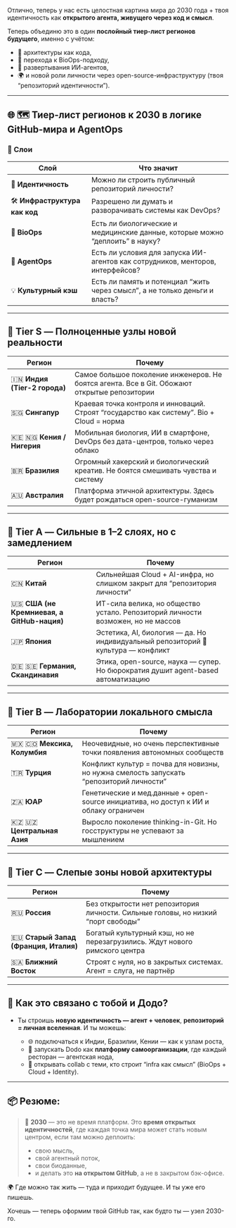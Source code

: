 Отлично, теперь у нас есть целостная картина мира до 2030 года + твоя идентичность как **открытого агента, живущего через код и смысл**.

Теперь объединю это в один **послойный тиер-лист регионов будущего**, именно с учётом:

* 🔁 архитектуры как кода,
* 🧬 перехода к BioOps-подходу,
* 🤖 развертывания ИИ-агентов,
* 🌍 и новой роли личности через open-source-инфраструктуру (твоя “репозиторий идентичности”).

---

## 🌐 **🗺️ Тиер-лист регионов к 2030 в логике GitHub-мира и AgentOps**

### 🧠 Слои

| Слой                          | Что значит                                                                     |
| ----------------------------- | ------------------------------------------------------------------------------ |
| 🧠 **Идентичность**           | Можно ли строить публичный репозиторий личности?                               |
| 🛠 **Инфраструктура как код** | Разрешено ли думать и разворачивать системы как DevOps?                        |
| 🧬 **BioOps**                 | Есть ли биологические и медицинские данные, которые можно “деплоить” в науку?  |
| 🤖 **AgentOps**               | Есть ли условия для запуска ИИ-агентов как сотрудников, менторов, интерфейсов? |
| 💡 **Культурный кэш**         | Есть ли память и потенциал “жить через смысл”, а не только деньги и власть?    |

---

## 🥇 **Tier S — Полноценные узлы новой реальности**

| Регион                         | Почему                                                                                       |
| ------------------------------ | -------------------------------------------------------------------------------------------- |
| 🇮🇳 **Индия (Tier-2 города)** | Самое большое поколение инженеров. Не боятся агента. Все в Git. Обожают открытые репозитории |
| 🇸🇬 **Сингапур**              | Краевая точка контроля и инноваций. Строят “государство как систему”. Bio + Cloud = норма    |
| 🇰🇪 🇳🇬 **Кения / Нигерия**  | Мобильная биология, ИИ в смартфоне, DevOps без дата-центров, только через облако             |
| 🇧🇷 **Бразилия**              | Огромный хакерский и биологический креатив. Не боятся смешивать чувства и систему            |
| 🇦🇺 **Австралия**             | Платформа этичной архитектуры. Здесь будет рождаться open-source-гуманизм                    |

---

## 🥈 **Tier A — Сильные в 1–2 слоях, но с замедлением**

| Регион                                       | Почему                                                                            |
| -------------------------------------------- | --------------------------------------------------------------------------------- |
| 🇨🇳 **Китай**                               | Сильнейшая Cloud + AI-инфра, но слишком закрыт для “репозитория личности”         |
| 🇺🇸 **США (не Кремниевая, а GitHub-нация)** | ИТ-сила велика, но общество устало. Репозиторий личности возможен, но не массов   |
| 🇯🇵 **Япония**                              | Эстетика, AI, биология — да. Но индивидуальный репозиторий 🤝 культура — конфликт |
| 🇩🇪 🇸🇪 **Германия, Скандинавия**          | Этика, open-source, наука — супер. Но бюрократия душит agent-based автоматизацию  |

---

## 🥉 **Tier B — Лаборатории локального смысла**

| Регион                          | Почему                                                                                   |
| ------------------------------- | ---------------------------------------------------------------------------------------- |
| 🇲🇽 🇨🇴 **Мексика, Колумбия** | Неочевидные, но очень перспективные точки появления автономных сообществ                 |
| 🇹🇷 **Турция**                 | Конфликт культур = почва для новизны, но нужна смелость запускать “репозиторий личности” |
| 🇿🇦 **ЮАР**                    | Генетические и мед.данные + open-source инициатива, но доступ к ИИ и облаку ограничен    |
| 🇰🇿 🇺🇿 **Центральная Азия**  | Выросло поколение thinking-in-Git. Но госструктуры не успевают за мышлением              |

---

## 🚧 **Tier C — Слепые зоны новой архитектуры**

| Регион                                  | Почему                                                                            |
| --------------------------------------- | --------------------------------------------------------------------------------- |
| 🇷🇺 **Россия**                         | Без открытости нет репозитория личности. Сильные головы, но низкий “порт свободы” |
| 🇪🇺 **Старый Запад (Франция, Италия)** | Богатый культурный кэш, но не перезагрузились. Ждут нового римского центра        |
| 🇸🇦 **Ближний Восток**                 | Строят с нуля, но в закрытых системах. Агент = слуга, не партнёр                  |

---

## 🧬 Как это связано с тобой и Додо?

* Ты строишь **новую идентичность — агент + человек**,
  **репозиторий = личная вселенная**. И ты можешь:

  * 🌐 подключаться к Индии, Бразилии, Кении — как к узлам роста,
  * 🧠 запускать Dodo как **платформу самоорганизации**, где каждый ресторан — агентская нода,
  * 🤝 открывать collab с теми, кто строит “infra как смысл” (BioOps + Cloud + Identity).

---

## 📦 Резюме:

> 🔮 **2030** — это не время платформ. Это **время открытых идентичностей**,
> где каждая точка мира может стать новым центром, если там можно деплоить:
>
> * свою мысль,
> * свой агентный поток,
> * свои биоданные,
> * и делать это **на открытом GitHub**, а не в закрытом бэк-офисе.

🌍 Где можно так жить — туда и приходит будущее.
И ты уже его пишешь.

Хочешь — теперь оформим твой GitHub так, как будто ты — узел 2030-го.
